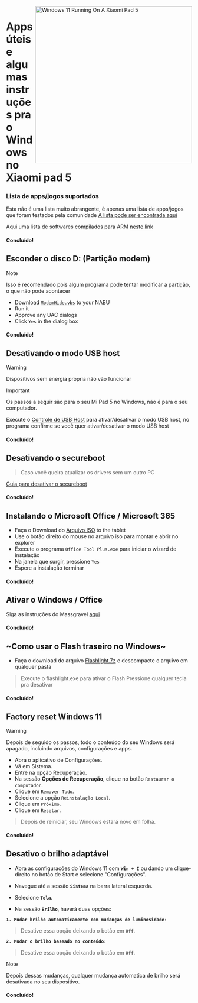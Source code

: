 <img align="right" src="https://raw.githubusercontent.com/erdilS/Port-Windows-11-Xiaomi-Pad-5/main/nabu.png" width="425" alt="Windows 11 Running On A Xiaomi Pad 5">

# Apps úteis e algumas instruções pra o Windows no Xiaomi pad 5

### Lista de apps/jogos suportados
Esta não é uma lista muito abrangente, é apenas uma lista de apps/jogos que foram testados pela comunidade
[A lista pode ser encontrada aqui](https://docs.google.com/spreadsheets/d/1XYuoySgYQE0HL573sA-0RGMX7I4lt5rWJuQ8Z8yRJNY/edit?usp=drivesdk)

Aqui uma lista de softwares compilados para ARM [neste link](https://armrepo.ver.lt/)

#### Concluído!

## Esconder o disco D: (Partição modem)
> [!NOTE]
> Isso é recomendado pois algum programa pode tentar modificar a partição, o que não pode acontecer

- Download [`ModemHide.vbs`](https://github.com/Misha803/My-Scripts/releases/tag/ModemHide) to your NABU
- Run it
- Approve any UAC dialogs 
- Click `Yes` in the dialog box


#### Concluído!

## Desativando o modo USB host
> [!Warning]
> Dispositivos sem energia própria não vão funcionar

> [!Important]
> Os passos a seguir são para o seu Mi Pad 5 no Windows, não é para o seu computador.

Execute o [Controle de USB Host](https://github.com/Misha803/My-Scripts/releases/tag/USB-Host-Mode-Control) para ativar/desativar o modo USB host, no programa confirme se você quer ativar/desativar o modo USB host 

#### Concluído!


## Desativando o secureboot
> Caso você queira atualizar os drivers sem um outro PC

[Guia para desativar o secureboot](/guide/Portuguese/disable-secureboot-pt.md)

#### Concluído!


## Instalando o Microsoft Office / Microsoft 365
- Faça o Download do [Arquivo ISO](https://drive.google.com/file/d/10FTyC0XBccj0BkxdIa_W_haixQz-d3to/view?usp=drivesdk) to the tablet
- Use o botão direito do mouse no arquivo iso para montar e abrir no explorer
- Execute o programa ```Office Tool Plus.exe``` para iniciar o wizard de instalação
- Na janela que surgir, pressione `Yes`
- Espere a instalação terminar

#### Concluído!


## Ativar o Windows / Office
Siga as instruções do Massgravel [aqui](https://github.com/massgravel/Microsoft-Activation-Scripts)

#### Concluído!


## ~Como usar o Flash traseiro no Windows~
 - Faça o download do arquivo [Flashlight.7z](https://github.com/erdilS/Port-Windows-11-Xiaomi-Pad-5/releases/download/1.0/flashlight_fix.7z) e descompacte o arquivo em qualquer pasta
> Execute o flashlight.exe para ativar o Flash
> Pressione qualquer tecla pra desativar

#### Concluído!


## Factory reset Windows 11
> [!Warning]
> Depois de seguido os passos, todo o conteúdo do seu Windows será apagado, incluindo arquivos, configurações e apps.
- Abra o aplicativo de Configurações.
- Vá em Sistema.
- Entre na opção Recuperação.
- Na sessão **Opções de Recuperação**, clique no botão ```Restaurar o computador```.
- Clique em ```Remover Tudo```.
- Selecione a opção ```Reinstalação Local```.
- Clique em `Próximo`.
- Clique em `Resetar`.
> Depois de reiniciar, seu Windows estará novo em folha.

#### Concluído!

## Desativo o brilho adaptável

- Abra as configurações do Windows 11 com **`Win + I`** ou dando um clique-direito no botão de Start e selecione "Configurações".

- Navegue até a sessão **`Sistema`** na barra lateral esquerda.

- Selecione **`Tela`**.

- Na sessão **`Brilho`**, haverá duas opções:

**```1. Mudar brilho automaticamente com mudanças de luminosidade:```**

> Desative essa opção deixando o botão em **`Off`**.
  
 **```2. Mudar o brilho baseado no conteúdo:```**

> Desative essa opção deixando o botão em **`Off`**.

>[!NOTE]
> Depois dessas mudanças, qualquer mudança automatica de brilho será desativada no seu dispositivo.

 #### Concluído!


